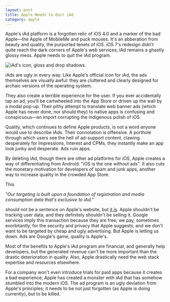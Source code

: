 ```yaml
---
layout: post
title: Apple Needs to Quit iAd
category: apple
---
```


Apple's iAd platform is a forgotten relic of iOS 4.0 and a marker of the bad Apple—the Apple of MobileMe and puck mouses. It's an abberation from beauty and quality, the purported tenets of iOS. iOS 7's redesign didn't quite reach the dark corners of Apple's web services; iAd remains a ghastly glossy mess. Apple needs to quit the iAd program.

![iAd's icon, gloss and drop shadows.](https://devimages.apple.com.edgekey.net/iad/images/iad-buckets-lower-iAdGalleryApp.png)

iAds are ugly in every way. Like Apple's official icon for iAd, the ads themselves are visually awful: they are cluttered and clearly designed for archaic versions of the operating system.

They also create a terrible experience for the user. If you ever accidentally tap an ad, you'll be cartwheeled into the App Store or driven up the wall by a modal pop-up. Their pithy attempt to translate web banner ads (which Apple has never done, nor should they) to native apps is confusing and conspicuous—an import corrupting the indigenous polish of iOS.

Quality, which continues to define Apple products, is not a word anyone would use to describe iAds. Their connotation is offensive. A porthole through which users see the hell of ad-support content, clawing desperately for Impressions, Interest and CPMs, they instantly make an app look junky and desperate. Ads ruin apps. 

By deleting iAd, though there are other ad platforms for iOS, Apple creates a way of differentiating from Android: "iOS is the one without ads". It also cuts the monetary motivation for developers of spam and junk apps, another way to increase quality in the crowded App Store.

This 

*"Our targeting is built upon a foundation of registration and media consumption data that's exclusive to iAd."*

should not be a sentence on Apple's website, but [it is][apple-tracking]. Apple shouldn't be tracking user data, and they definitely shouldn't be selling it. Google services imply this transaction because they are free; we pay, sometimes exorbitantly, for the security and privacy that Apple suggests, and we don't want to be targeted by cheap and ugly advertising. But Apple is letting us down. Ads are Google's game, quality is Apple's.

[apple-tracking]: http://advertising.apple.com/experience/app-network/

Most of the benefits to Apple's iAd program are financial, and generally help developers, but the generated revenue can't be more important than the drastic deterioration in quality. Also, Apple drastically need the web stack expertise and resources elsewhere. 

For a company won't even introduce trials for paid apps because it creates a bad experience, Apple has created a monster with iAd that has somehow stumbled into the modern iOS. The ad program is an ugly deviation from Apple's principles; it needs to be not just forgotten (as Apple is doing currently), but to be killed.
